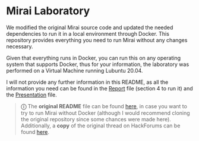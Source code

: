 # Mirai Laboratory

We modified the original Mirai source code and updated the needed dependencies to run it in a local environment through Docker. This repository provides everything you need to run Mirai without any changes necessary. 

Given that everything runs in Docker, you can run this on any operating system that supports Docker, thus for your information, the laboratory was performed on a Virtual Machine running Lubuntu 20.04.

I will not provide any further information in this README, as all the information you need can be found in the [Report](/resources/report.pdf) file (section 4 to run it) and the [Presentation](/resources/malware-IoT-presentation.pdf) file.

> **&#9432;** The **original README** file can be found [here](/resources/OLD-README.md), in case you want to try to run Mirai without Docker (although I would recommend cloning the original repository since some chances were made here). Additionally, a **copy** of the original thread on HackForums can be found [here](/resources/OLD-HackForums-Thread.md).